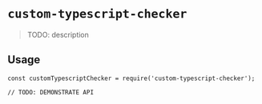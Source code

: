 # `custom-typescript-checker`

> TODO: description

## Usage

```
const customTypescriptChecker = require('custom-typescript-checker');

// TODO: DEMONSTRATE API
```
